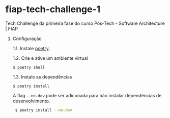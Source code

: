 # fiap-tech-challenge-1
Tech Challenge da primeira fase do curso Pós-Tech - Software Architecture | FIAP


1. Configuração
    
    1.1. Instale [poetry](https://python-poetry.org/docs/).
    
    1.2. Crie e ative um ambiente virtual
    ```shell
    $ poetry shell
    ``` 

    1.3. Instale as dependências
    ```shell
    $ poetry install
    ``` 
    A flag `--no-dev` pode ser adiconada para não instalar dependências de desenvolvimento.
   ```bash
    $ poetry install --no-dev
    ``` 
